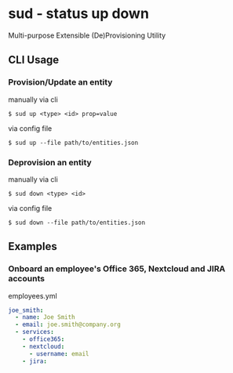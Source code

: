 # sud - status up down

Multi-purpose Extensible (De)Provisioning Utility

## CLI Usage

### **Provision/Update an entity**

manually via cli

`$ sud up <type> <id> prop=value`

via config file

`$ sud up --file path/to/entities.json`

### **Deprovision an entity**

manually via cli

`$ sud down <type> <id>`

via config file

`$ sud down --file path/to/entities.json`

## Examples

### Onboard an employee's Office 365, Nextcloud and JIRA accounts

employees.yml

```yaml
joe_smith:
  - name: Joe Smith
  - email: joe.smith@company.org
  - services:
    - office365:
    - nextcloud:
      - username: email
    - jira:
```